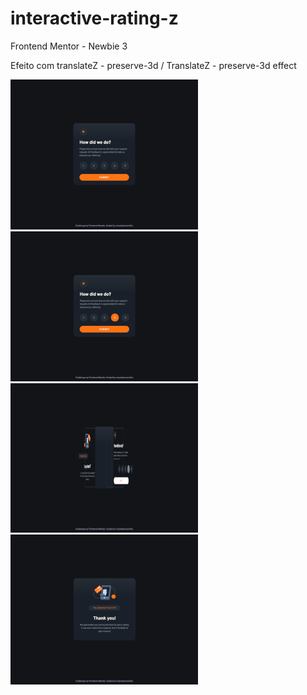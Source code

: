# interactive-rating-z
 Frontend Mentor - Newbie 3
 
 Efeito com translateZ - preserve-3d / TranslateZ - preserve-3d effect

![](images/screen-1.png)
![](images/screen-2.png)
![](images/screen-3.png)
![](images/screen-4.png)
